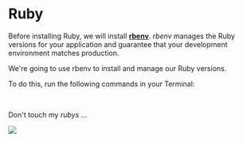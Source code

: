 # Ruby

Before installing Ruby, we will install **[rbenv](https://github.com/sstephenson/rbenv)**. *rbenv* manages  the Ruby versions for your application and guarantee that your development environment matches production.

We're going to use rbenv to install and manage our Ruby versions.

To do this, run the following commands in your Terminal:

</br>

Don't touch my *rubys* ...

![](http://33.media.tumblr.com/dfff76814a75fb49d0d7b570b9887c0a/tumblr_n9k0pukYAM1s3ulybo2_250.gif)